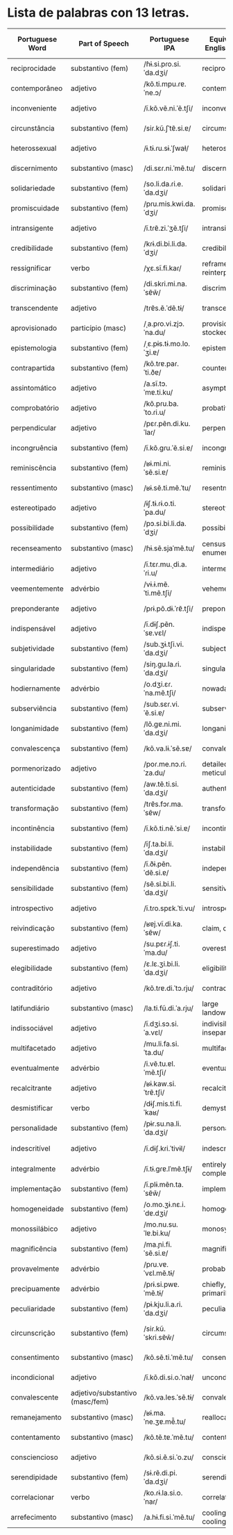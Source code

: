 # Lista de palabras con 13 letras.

| Portuguese Word   | Part of Speech      | Portuguese IPA           | Equivalent English Word     | English IPA (USA)       | Equivalent Spanish Word | Spanish IPA (Latin American) | Word No. |
|-------------------|---------------------|--------------------------|-----------------------------|-------------------------|-------------------------|----------------------------|----------|
| reciprocidade     | substantivo (fem)   | /ɦɨ.si.pɾo.si.ˈda.dʒi/  | reciprocity                 | /ˌrɛs.ɪˈprɒs.ə.ti/     | reciprocidad            | /resipɾosiˈðað/         |          |
| contemporâneo     | adjetivo            | /kõ.ti.mpu.ɾɐ.ˈne.ɔ/   | contemporary                | /kənˈtɛmpəˌrɛri/       | contemporáneo          | /kontempoˈɾaneo/        |          |
| inconveniente     | adjetivo            | /ĩ.kõ.vẽ.ni.ˈẽ.tʃi/    | inconvenient                | /ˌɪnkənˈviːn.i.ənt/   | inconveniente           | /iŋkonβeˈnjente/        |          |
| circunstância     | substantivo (fem)   | /siɾ.kũ.ʃˈtɐ̃.si.ɐ/   | circumstance                | /ˈsɜːr.kəm.stæns/     | circunstancia           | /θir.kunsˈtansja/       |          |
| heterossexual     | adjetivo            | /ɨ.tɨ.ɾu.sɨ.ˈʃwaɫ/    | heterosexual               | /ˌhɛt.ə.roʊˈsɛk.ʃuəl/ | heterosexual            | /eterosɛkˈsual/        |          |
| discernimento     | substantivo (masc)  | /di.sɛɾ.ni.ˈmẽ.tu/     | discernment                 | /dɪˈsɜːrn.mənt/       | discernimiento          | /diser.niˈmjento/       |          |
| solidariedade     | substantivo (fem)   | /so.li.da.ɾi.e.ˈda.dʒi/ | solidarity                  | /ˌsɒl.ɪˈdær.ə.ti/     | solidaridad             | /solidaɾiˈðað/         |          |
| promiscuidade     | substantivo (fem)   | /pɾu.mis.kwi.da.ˈdʒi/  | promiscuity                 | /ˌprɒm.ɪsˈkjuː.ə.ti/  | promiscuidad            | /pɾomiskwiˈðað/        |          |
| intransigente     | adjetivo            | /ĩ.tɾɐ̃.zi.ˈʒẽ.tʃi/   | intransigent                | /ɪnˈtrænz.ə.dʒənt/    | intransigente            | /intransiˈxente/       |          |
| credibilidade    | substantivo (fem)   | /kɾɨ.di.bi.li.da.ˈdʒi/ | credibility                 | /ˌkrɛd.əˈbɪl.ə.ti/    | credibilidad            | /kreðiβiliˈðað/        |          |
| ressignificar    | verbo               | /χɛ.sĩ.fi.kaɾ/         | reframe, reinterpret       | /riːˈfreɪm, ˌriːɪnˈtɜːprɪt/ | resignificar            | /resiɲifiˈkaɾ/          |          |
| discriminação    | substantivo (fem)   | /di.skɾi.mi.na.ˈsɐ̃w̃/ | discrimination             | /dɪˌskrɪm.əˈneɪʃən/  | discriminación          | /diskɾiminaˈsjon/      |          |
| transcendente    | adjetivo            | /tɾɐ̃s.ẽ.ˈdẽ.tɨ/      | transcendent                | /trænˈsɛn.dənt/       | trascendente            | /tɾasenˈdente/         |          |
| aprovisionado     | particípio (masc)   | /ˌa.pɾo.vi.zjɔ.ˈna.du/ | provisioned, stocked       | /prəˈvɪʒənd, stɒkt/   | aprovisionado           | /apɾobisjoˈnaðo/       |          |
| epistemologia     | substantivo (fem)   | /ˌɛ.pɨs.tɨ.mo.lo.ˈʒi.ɐ/| epistemology                | /ɪˌpɪs.tɪˈmɒl.ə.dʒi/ | epistemología           | /episteˌmoloˈxi.a/     |          |
| contrapartida     | substantivo (fem)   | /kõ.tɾɐ.paɾ.ˈti.ðɐ/   | counterpart                 | /ˈkaʊntərˌpɑːrt/     | contrapartida           | /kontraparˈtida/       |          |
| assintomático     | adjetivo            | /a.sĩ.tɔ.ˈmɐ.ti.ku/   | asymptomatic                | /ˌeɪsɪmptəˈmætɪk/    | asintomático            | /asintomaˈtiko/        |          |
| comprobatório     | adjetivo            | /kõ.pɾu.ba.ˈto.ɾi.u/   | probative                   | /prəˈbeɪtɪv/          | comprobatorio           | /komprobaˈtoɾjo/       |          |
| perpendicular     | adjetivo            | /pɛɾ.pẽn.di.ku.ˈlaɾ/  | perpendicular               | /ˌpɜːr.pənˈdɪk.jə.lər/ | perpendicular           | /perpenðikuˈlaɾ/       |          |
| incongruência     | substantivo (fem)   | /ĩ.kõ.gɾu.ˈẽ.si.ɐ/   | incongruence                | /ˌɪn.kənˈɡruː.əns/   | incongruencia           | /iŋkonɡɾuˈenθja/      |          |
| reminiscência     | substantivo (fem)   | /ʁɨ.mi.ni.ˈsẽ.si.ɐ/   | reminiscence                | /ˌrɛm.əˈnɪs.əns/     | reminiscencia           | /reminisjenˈθja/      |          |
| ressentimento     | substantivo (masc)  | /ʁɨ.sẽ.ti.mẽ.ˈtu/     | resentment                  | /rɪˈzɛnt.mənt/        | resentimiento           | /resenˈtimjento/       |          |
| estereotipado     | adjetivo            | /ɨʃ.tɨ.ɾɨ.o.ti.ˈpa.du/| stereotyped                 | /ˈstɛr.i.əˌtaɪpt/     | estereotipado           | /estereotiˈpado/       |          |
| possibilidade     | substantivo (fem)   | /pɔ.si.bi.li.da.ˈdʒi/ | possibility                 | /ˌpɑːs.əˈbɪl.ə.ti/   | posibilidad             | /posibiliˈðað/        |          |
| recenseamento     | substantivo (masc)  | /ɦɨ.sẽ.sjaˈmẽ.tu/     | census, enumeration        | /ˈsɛn.səs, ɪˌnuːməˈreɪʃən/ | censo, censamiento      | /ˈsenso, senˈsamejn̪to/|          |
| intermediário     | adjetivo            | /ĩ.tɛɾ.mu.ˌdi.a.ˈɾi.u/| intermediate                | /ˌɪn.tərˈmiː.di.ət/  | intermediario           | /intɛɾmeˈðjario/       |          |
| veementemente     | advérbio            | /vɨ.ɨ.mẽ.ˈti.mẽ.tʃi/  | vehemently                  | /ˈviː.ə.mənt.li/      | vehementemente          | /beemenˈtemente/       |          |
| preponderante     | adjetivo            | /pɾɨ.põ.dɨ.ˈɾɐ̃.tʃi/ | preponderant                | /prɪˈpɒn.də.rənt/     | preponderante           | /prepondeˈɾante/       |          |
| indispensável     | adjetivo           | /ĩ.dɨʃ.pẽn.ˈsɐ.vɛl/     | indispensable                | /ˌɪn.dɪˈspɛn.sə.bəl/   | indispensable           | /indespenˈsable/       |          |
| subjetividade     | substantivo (fem)  | /sub.ʒɨ.tʃi.vi.ˈda.dʒi/ | subjectivity                | /səbˌdʒɛk.tɪvˈɪ.ti/    | subjetividad            | /subxetiβiˈðað/        |          |
| singularidade     | substantivo (fem)  | /siŋ.gu.la.ɾi.ˈda.dʒi/ | singularity                 | /ˌsɪŋ.ɡjəˈlær.ə.ti/    | singularidad           | /siŋɡulaɾiˈðað/       |          |
| hodiernamente     | advérbio           | /o.dʒi.ɛɾ.ˈna.mẽ.tʃi/ | nowadays                    | /ˈnaʊ.əˌdez/            | hodiernamente           | /oðjeɾˈnamente/        |          |
| subserviência     | substantivo (fem)  | /sub.sɛɾ.vi.ˈẽ.si.ɐ/  | subservience                | /səbˈsɜː.vi.əns/      | sumisión                | /sumiˈsjon/            |          |
| longanimidade     | substantivo (fem)  | /lõ.ɡɐ.ni.mi.ˈda.dʒi/ | longanimity                 | /ˌlɔŋ.ɡəˈnɪ.mɪ.ti/    | longanimidad           | /lonɡanimiˈðað/       |          |
| convalescença     | substantivo (fem)  | /kõ.va.lɨ.ˈsẽ.sɐ/    | convalescence               | /ˌkɒn.vəˈlɛs.əns/      | convalecencia           | /konβaleˈθenθja/      |          |
| pormenorizado     | adjetivo           | /poɾ.me.nɔ.ɾi.ˈza.du/ | detailed, meticulous       | /ˈdiː.teɪld, məˈtɪk.jə.ləs/ | detallado               | /detaliˈðaðo/         |          |
| autenticidade     | substantivo (fem)  | /aw.tẽ.ti.si.ˈda.dʒi/ | authenticity                | /ˌɔː.θɛnˈtɪs.ɪ.ti/     | autenticidad           | /awtentiˈsiðað/       |          |
| transformação     | substantivo (fem)  | /tɾɐ̃s.fɔɾ.ma.ˈsɐ̃w/  | transformation              | /ˌtræns.fɔrˈmeɪ.ʃən/  | transformación         | /tɾansformaˈsjon/      |          |
| incontinência     | substantivo (fem)  | /ĩ.kõ.ti.nẽ.ˈsi.ɐ/   | incontinence                | /ˌɪn.kənˈtɪn.əns/     | incontinencia           | /inkontinenˈθja/      |          |
| instabilidade     | substantivo (fem)  | /ĩʃ.ta.bi.li.ˈda.dʒi/| instability                 | /ˌɪn.stəˈbɪl.ə.ti/    | inestabilidad           | /inestabiliˈðað/      |          |
| independência     | substantivo (fem)  | /ĩ.ðɨ.pẽn.ˈdẽ.si.ɐ/ | independence                | /ˌɪn.dɪˈpɛn.dəns/     | independencia           | /indepenˈdensja/      |          |
| sensibilidade     | substantivo (fem)  | /sẽ.si.bi.li.ˈda.dʒi/ | sensitivity               | /ˌsɛn.səˈtɪv.ə.ti/    | sensibilidad           | /sensiβiliˈðað/       |          |
| introspectivo     | adjetivo           | /ĩ.tɾo.spɛk.ˈti.vu/  | introspective             | /ˌɪn.trəˈspɛk.tɪv/    | introspectivo           | /introspekˈtivo/      |          |
| reivindicação     | substantivo (fem)  | /ʁɐj.vĩ.di.ka.ˈsɐ̃w/ | claim, demand             | /kleɪm, dɪˈmænd/       | reivindicación           | /reiβindiˈkasjon/     |          |
| superestimado     | adjetivo           | /su.pɛɾ.ɨʃ.ti.ˈma.du/ | overestimated             | /ˌoʊ.vərˈɛs.təˌmeɪ.tɪd/ | sobreestimado           | /soβɾeestimaˈðo/     |          |
| elegibilidade     | substantivo (fem)  | /ɛ.lɛ.ʒi.bi.li.ˈda.dʒi/| eligibility               | /ˌɛl.ə.dʒəˈbɪl.ə.ti/  | elegibilidad           | /eleɣibiliˈðað/      |          |
| contraditório     | adjetivo           | /kõ.tɾɐ.di.ˈtɔ.ɾju/ | contradictory             | /ˌkɒn.trəˈdɪk.tər.i/ | contradictorio           | /kontradikˈtoɾjo/     |          |
| latifundiário     | substantivo (masc) | /la.ti.fũ.di.ˈa.ɾju/ | large landowner           | /lɑrdʒ ˈlænd.oʊ.nər/  | latifundista            | /latifundiˈsta/       |          |
| indissociável     | adjetivo           | /ĩ.dʒi.sɔ.si.ˈa.vɛl/ | indivisible, inseparable  | /ˌɪn.dɪˈvɪz.ə.bəl/  | indisoluble             | /indisoliˈble/        |          |
| multifacetado     | adjetivo           | /mu.li.fa.si.ˈta.du/ | multifaceted              | /ˌmʌl.tiˈfæs.tɪd/    | multifacético           | /multifaseˈtiko/      |          |
| eventualmente     | advérbio           | /i.vẽ.tu.ɐl.ˈmẽ.tʃi/| eventually                | /ɪˈvɛn.tʃu.ə.li/     | eventualmente           | /eventualˈmente/     |          |
| recalcitrante     | adjetivo           | /ʁɨ.kaw.si.ˈtɾɐ̃.tʃi/ | recalcitrant              | /rɪˈkæl.sɪ.trənt/     | recalcitrante           | /rekalsiˈtɾante/     |          |
| desmistificar     | verbo              | /dɨʃ.mis.ti.fi.ˈkaʁ/| demystify                 | /diːˈmɪs.tɪ.faɪ/      | desmitificar            | /desmitifiˈkar/      |          |
| personalidade     | substantivo (fem)  | /pɨɾ.su.na.li.ˈda.dʒi/ | personality               | /ˌpɝː.səˈnæl.ɪ.ti/   | personalidad            | /peɾsonaliˈðad/       |          |
| indescritível    | adjetivo           | /ĩ.dɨʃ.kɾi.ˈtivɨl/    | indescribable             | /ˌɪn.dɪˈskraɪ.bəbl̩/  | indescriptible          | /indeskɾipˈtible/     |          |
| integralmente    | advérbio           | /ĩ.tɨ.ɡɾɐ.lˈmẽ.tʃɨ/  | entirely, completely      | /ɪnˈtaɪr.li, kəmˈplitli/ | integralmente           | /integɾalˈmẽnte/     |          |
| implementação    | substantivo (fem)  | /ĩ.plɨ.mẽn.ta.ˈsɐ̃w̃/ | implementation            | /ˌɪm.plə.mɛnˈteɪ.ʃən/ | implementación          | /implemenˈtasi.on/   |          |
| homogeneidade    | substantivo (fem)  | /o.mo.ʒɨ.nɛ.i.ˈdɐ.dʒi/ | homogeneity              | /ˌhoʊ.məˈdʒɛ.nə.ti/   | homogeneidad            | /omoxeneiˈðað/        |          |
| monossilábico    | adjetivo           | /mo.nu.su.ˈlɐ.bi.ku/  | monosyllabic              | /ˌmɑː.noʊˈsɪl.æb.ɪk/  | monosilábico            | /monosilaˈbiko/       |          |
| magnificência    | substantivo (fem)  | /ma.ɲi.fi.ˈsẽ.si.ɐ/  | magnificence              | /mæɡˈnɪf.ɪ.səns/      | magnificencia           | /maɡnifiˈθjenθja/     |          |
| provavelmente    | advérbio           | /pɾu.vɐ.ˈvɛl.mẽ.tɨ/  | probably                  | /ˈprɑː.bə.bli/         | probablemente           | /pɾoβa.bleˈmente/     |          |
| precipuamente    | advérbio           | /pɾɨ.si.pwɐ.ˈmẽ.tɨ/  | chiefly, primarily        | /ˈtʃiːf.li, ˈpraɪ.mərə.li/ | principalmente          | /pɾinθipalˈmente/   |          |
| peculiaridade    | substantivo (fem)  | /pɨ.kju.li.a.ɾi.ˈda.dʒi/ | peculiarity              | /pɪˌkjuː.liˈær.ə.ti/  | peculiaridad            | /pekuˌljaɾiˈðað/      |          |
| circunscrição    | substantivo (fem)  | /siɾ.kũ.ˈskɾi.sɐ̃w̃/   | circumscription           | /ˌsɝː.kəmˈskrɪp.ʃən/ | circunscripción         | /θirkuns.kripsiˈon/  |          |
| consentimento    | substantivo (masc) | /kõ.sẽ.ti.ˈmẽ.tu/     | consent                   | /kənˈsɛnt/              | consentimiento          | /konsenˈtimjento/   |          |
| incondicional    | adjetivo           | /ĩ.kõ.di.si.o.ˈnaɫ/    | unconditional             | /ˌʌn.kənˈdɪʃ.ən.əl/   | incondicional           | /inkondiθjoˈnal/    |          |
| convalescente    | adjetivo/substantivo (masc/fem) | /kõ.va.les.ˈsẽ.tɨ/  | convalescent              | /ˌkɑːn.vəˈlɛs.ənt/    | convaleciente           | /konbalesˈjente/    |          |
| remanejamento    | substantivo (masc) | /ʁɨ.ma.ˈne.ʒɐ.mẽ̃.tu/ | reallocation              | /ˌriː.æ.ləˈkeɪ.ʃən/   | reasignación            | /re.asiɲaˈθjon/      |          |
| contentamento    | substantivo (masc) | /kõ.tẽ.tɐ.ˈmẽ.tu/     | contentment               | /kənˈtɛnt.mənt/        | contentamiento          | /kontenˈtamiɛnto/   |          |
| consciencioso    | adjetivo           | /kõ.si.ẽ.si.ˈo.zu/     | conscientious             | /ˌkɑːn.ʃiˈɛn.ʃəs/     | concienzudo             | /konθjenˈzuðo/      |          |
| serendipidade    | substantivo (fem)  | /sɨ.ɾẽ.di.pi.ˈda.dʒi/ | serendipity               | /ˌsɛr.ənˈdɪp.ə.ti/    | serendipia              | /seɾenˈdipja/       |          |
| correlacionar    | verbo              | /ko.ɾɨ.la.si.o.ˈnaɾ/   | correlate                 | /ˈkɒr.əˌleɪt/           | correlacionar           | /korelasi.oˈnaɾ/     |          |
| arrefecimento    | substantivo (masc) | /a.hɨ.fi.si.ˈmẽ.tu/   | cooling, cooling down     | /ˈkuː.lɪŋ, ˌkuː.lɪŋ ˈdaʊn/ | enfriamiento           | /enfɾiaˈmiento/     |          |
